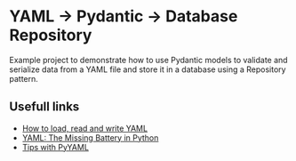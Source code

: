 # YAML -> Pydantic -> Database Repository
Example project to demonstrate how to use Pydantic models to validate and 
serialize data from a YAML file and store it in a database using a Repository pattern.

## Usefull links
- [How to load, read and write YAML](https://python.land/data-processing/python-yaml)
- [YAML: The Missing Battery in Python](https://realpython.com/python-yaml/)
- [Tips with PyYAML](https://reorx.com/blog/python-yaml-tips/)